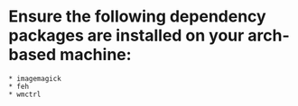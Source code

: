# Ensure the following dependency packages are installed on your arch-based machine:
    * imagemagick
    * feh
    * wmctrl
